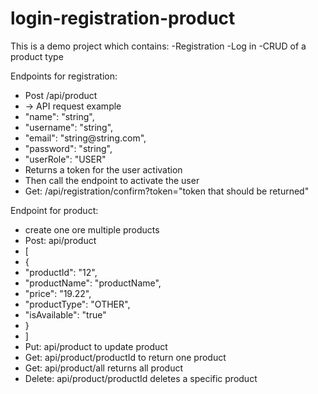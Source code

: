# login-registration-product

This is a demo project which contains:
-Registration
-Log in
-CRUD of a product type

Endpoints for registration:
<ul>
<li>Post  /api/product</li>
<li>-> API request example</li>
<li>    "name": "string",</li>
<li>    "username": "string",</li>
<li>    "email": "string@string.com",</li>
<li>    "password": "string",</li>
<li>    "userRole": "USER"</li>
</brake>    
<li>Returns a token for the user activation </li>

<li>Then call the endpoint to activate the user </li>
<li>Get: /api/registration/confirm?token="token that should be returned"</li>
</ul>
Endpoint for product:
<ul>
<li> create one ore multiple products</li>
<li> Post: api/product</li>
<li>  [</li>
<li>     {</li>
<li>         "productId": "12",</li>
<li>         "productName": "productName",</li>
<li>         "price": "19.22",</li>
<li>         "productType": "OTHER",</li>
<li>         "isAvailable": "true"</li>
<li>     }</li>
<li> ]</li>
<li> Put: api/product to update product</li>

<li> Get: api/product/productId to return one product</li>

<li> Get: api/product/all returns all product </li>

<li> Delete: api/product/productId deletes a specific product</li>
</ul>
